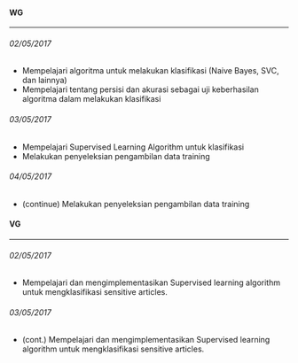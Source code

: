 #### WG
---
###### 02/05/2017
* Mempelajari algoritma untuk melakukan klasifikasi (Naive Bayes, SVC, dan lainnya)
* Mempelajari tentang persisi dan akurasi sebagai uji keberhasilan algoritma dalam melakukan klasifikasi

###### 03/05/2017
* Mempelajari Supervised Learning Algorithm untuk klasifikasi
* Melakukan penyeleksian pengambilan data training

###### 04/05/2017
* (continue) Melakukan penyeleksian pengambilan data training


#### VG
---
###### 02/05/2017
* Mempelajari dan mengimplementasikan Supervised learning algorithm untuk mengklasifikasi sensitive articles.

###### 03/05/2017
* (cont.) Mempelajari dan mengimplementasikan Supervised learning algorithm untuk mengklasifikasi sensitive articles.

